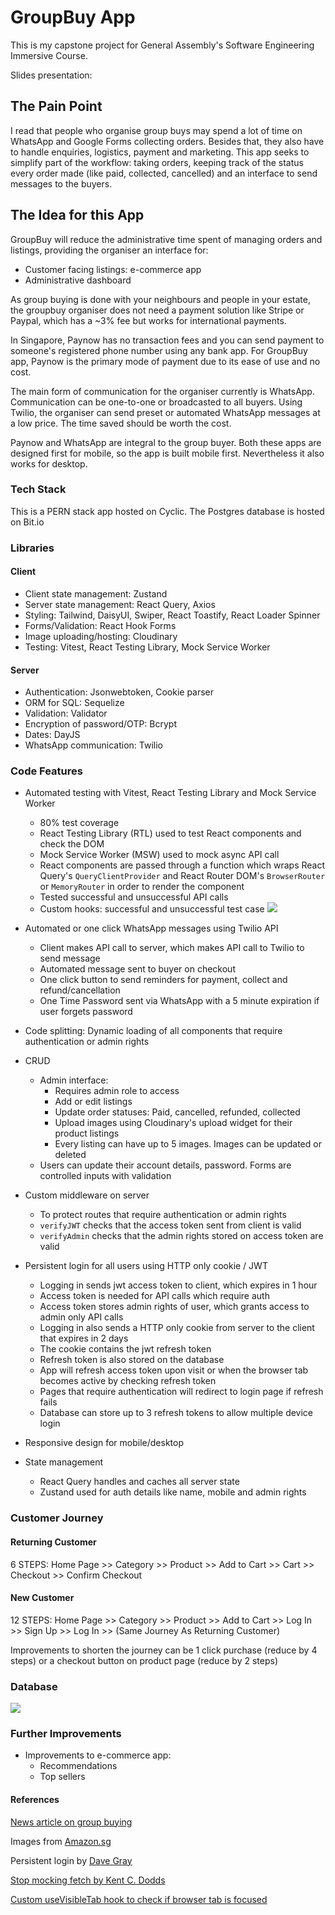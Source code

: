 # GroupBuy App
This is my capstone project for General Assembly's Software Engineering Immersive Course.

Slides presentation: [](https://docs.google.com/presentation/d/1j00h6ZbbwH806DxkxzwZWWWAsxfzUrwYsTR1p90pzDM/edit?usp=sharing)

## The Pain Point
I read that people who organise group buys may spend a lot of time on WhatsApp and Google Forms collecting orders. Besides that, they also have to handle enquiries, logistics, payment and marketing. This app seeks to simplify part of the workflow: taking orders, keeping track of the status every order made (like paid, collected, cancelled) and an interface to send messages to the buyers.

## The Idea for this App
GroupBuy will reduce the administrative time spent of managing orders and listings, providing the organiser an interface for:
    
- Customer facing listings: e-commerce app
- Administrative dashboard 

As group buying is done with your neighbours and people in your estate, the groupbuy organiser does not need a payment solution like Stripe or Paypal, which has a ~3% fee but works for international payments.

In Singapore, Paynow has no transaction fees and you can send payment to someone's registered phone number using any bank app. For GroupBuy app, Paynow is the primary mode of payment due to its ease of use and no cost. 

The main form of communication for the organiser currently is WhatsApp. Communication can be one-to-one or broadcasted to all buyers. Using Twilio, the organiser can send preset or automated WhatsApp messages at a low price. The time saved should be worth the cost.

Paynow and WhatsApp are integral to the group buyer. Both these apps are designed first for mobile, so the app is built mobile first. Nevertheless it also works for desktop.

### Tech Stack
This is a PERN stack app hosted on Cyclic. 
The Postgres database is hosted on Bit.io

### Libraries

#### Client
- Client state management: Zustand
- Server state management: React Query, Axios
- Styling: Tailwind, DaisyUI, Swiper, React Toastify, React Loader Spinner
- Forms/Validation: React Hook Forms
- Image uploading/hosting: Cloudinary
- Testing: Vitest, React Testing Library, Mock Service Worker

#### Server
- Authentication: Jsonwebtoken, Cookie parser
- ORM for SQL: Sequelize
- Validation: Validator
- Encryption of password/OTP: Bcrypt
- Dates: DayJS
- WhatsApp communication: Twilio

### Code Features
- Automated testing with Vitest, React Testing Library and Mock Service Worker
    - 80% test coverage
    - React Testing Library (RTL) used to test React components and check the DOM
    - Mock Service Worker (MSW) used to mock async API call
    - React components are passed through a function which wraps React Query's `QueryClientProvider` and React Router DOM's `BrowserRouter` or `MemoryRouter` in order to render the component
    - Tested successful and unsuccessful API calls
    - Custom hooks: successful and unsuccessful test case
![](https://res.cloudinary.com/dkilrhnk7/image/upload/v1675325080/groupbuy-testing_twogfn.png)

- Automated or one click WhatsApp messages using Twilio API
    - Client makes API call to server, which makes API call to Twilio to send message
    - Automated message sent to buyer on checkout
    - One click button to send reminders for payment, collect and refund/cancellation
    - One Time Password sent via WhatsApp with a 5 minute expiration if user forgets password

- Code splitting: Dynamic loading of all components that require authentication or admin rights

- CRUD
    - Admin interface:
        - Requires admin role to access
        - Add or edit listings
        - Update order statuses: Paid, cancelled, refunded, collected
        - Upload images using Cloudinary's upload widget for their product listings
        - Every listing can have up to 5 images. Images can be updated or deleted
    - Users can update their account details, password. Forms are controlled inputs with validation

- Custom middleware on server
    - To protect routes that require authentication or admin rights
    - `verifyJWT` checks that the access token sent from client is valid
    - `verifyAdmin` checks that the admin rights stored on access token are valid

- Persistent login for all users using HTTP only cookie / JWT
    - Logging in sends jwt access token to client, which expires in 1 hour
    - Access token is needed for API calls which require auth
    - Access token stores admin rights of user, which grants access to admin only API calls
    - Logging in also sends a HTTP only cookie from server to the client that expires in 2 days
    - The cookie contains the jwt refresh token
    - Refresh token is also stored on the database 
    - App will refresh access token upon visit or when the browser tab becomes active by checking refresh token
    - Pages that require authentication will redirect to login page if refresh fails
    - Database can store up to 3 refresh tokens to allow multiple device login

- Responsive design for mobile/desktop

- State management
    - React Query handles and caches all server state
    - Zustand used for auth details like name, mobile and admin rights

### Customer Journey

#### Returning Customer
6 STEPS: Home Page >> Category >> Product >> Add to Cart >> Cart >> Checkout >> Confirm Checkout 

#### New Customer
12 STEPS: Home Page >> Category >> Product >> Add to Cart >> Log In >> Sign Up >> Log In >> (Same Journey As Returning Customer)

Improvements to shorten the journey can be 1 click purchase (reduce by 4 steps) or a checkout button on product page (reduce by 2 steps)

### Database

![](https://res.cloudinary.com/dkilrhnk7/image/upload/v1674481788/drawSQL-export-2022-12-23_21_38_uhndly.png)

### Further Improvements
- Improvements to e-commerce app:
    - Recommendations
    - Top sellers

#### References

[News article on group buying](https://www.channelnewsasia.com/cnainsider/free-delivery-bulk-discounts-singapore-rise-community-group-buys-2051651)

Images from [Amazon.sg](https://www.amazon.sg/)

Persistent login by [Dave Gray](https://youtube.com/playlist?list=PL0Zuz27SZ-6PRCpm9clX0WiBEMB70FWwd)

[Stop mocking fetch by Kent C. Dodds](https://kentcdodds.com/blog/stop-mocking-fetch)

[Custom useVisibleTab hook to check if browser tab is focused](https://stackoverflow.com/questions/49902883/check-if-the-browser-tab-is-in-focus-in-reactjs)